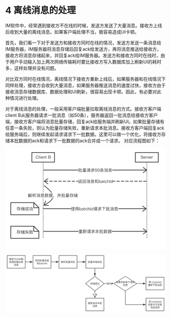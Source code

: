 # 4 离线消息的处理
IM软件中，经常遇到接收方不在线的时候，发送方发送了大量消息。接收方上线后收到大量的离线消息。如果客户端处理不当，极容易造成UI卡顿。

首先，我们看一下对于发送方和接收方同时在线的情况，发送方发送一条消息给IM服务器，IM服务器将消息存储后回复ack给发送方，再将消息推送给接收方，接收方将消息存储起来，并回复ack给IM服务器。发送方和接收方同时在线时，由于用户手动输入加上两次网络传输耗时要比接收方写入数据库加上刷新UI的耗时多，这样处理并没有问题。

对比双方同时在线情况，离线情况下接收方重新上线后，如果服务器和在线情况下同样处理，接收方会收到大量消息，如果服务器推送消息的速度过快，接收方由于接收消息存储数据库、数据处理和UI刷新，很容易出现卡顿。因此，有必要对此种情况进行处理。

对于离线消息的处理，一般采用客户端批量拉取离线消息的方式。接收方客户端client B从服务器请求一批消息（如50条），服务器返回一批消息给接收方客户端，接收方客户端将消息批量存储，回复ack给服务端并刷新UI。如果批量存储有任意一条失败，则认为批量存储失败，重新请求本批消息。接收方客户端回复ack给服务端后，则继续发起请求请求下一批数据。这里可以做一个优化，将接收方存储本批数据的ack和请求下一批数据的ack合并成一个请求。
对应流程图如下：

![](img/batch_pull_offline_messages1.png)

![](img/batch_pull_offline_messages2.png)




